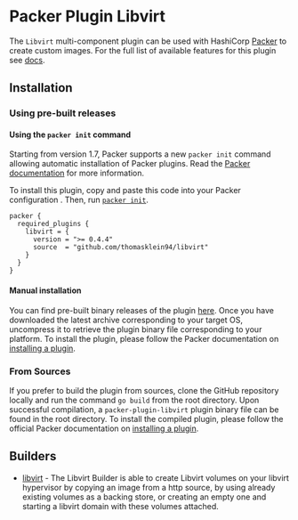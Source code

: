 # Packer Plugin Libvirt
The `Libvirt` multi-component plugin can be used with HashiCorp [Packer](https://www.packer.io)
to create custom images. For the full list of available features for this plugin see [docs](docs).

## Installation

### Using pre-built releases

#### Using the `packer init` command

Starting from version 1.7, Packer supports a new `packer init` command allowing
automatic installation of Packer plugins. Read the
[Packer documentation](https://www.packer.io/docs/commands/init) for more information.

To install this plugin, copy and paste this code into your Packer configuration .
Then, run [`packer init`](https://www.packer.io/docs/commands/init).

```hcl
packer {
  required_plugins {
    libvirt = {
      version = ">= 0.4.4"
      source  = "github.com/thomasklein94/libvirt"
    }
  }
}
```

#### Manual installation

You can find pre-built binary releases of the plugin [here](https://github.com/thomasklein94/packer-plugin-libvirt/releases).
Once you have downloaded the latest archive corresponding to your target OS,
uncompress it to retrieve the plugin binary file corresponding to your platform.
To install the plugin, please follow the Packer documentation on
[installing a plugin](https://www.packer.io/docs/extending/plugins/#installing-plugins).


### From Sources

If you prefer to build the plugin from sources, clone the GitHub repository
locally and run the command `go build` from the root
directory. Upon successful compilation, a `packer-plugin-libvirt` plugin
binary file can be found in the root directory.
To install the compiled plugin, please follow the official Packer documentation
on [installing a plugin](https://www.packer.io/docs/extending/plugins/#installing-plugins).

## Builders
- [libvirt](/docs/builders/libvirt.mdx) - The Libvirt Builder is able to create Libvirt volumes on your libvirt hypervisor
  by copying an image from a http source, by using already existing volumes as a backing store,
  or creating an empty one and starting a libvirt domain with these volumes attached.
